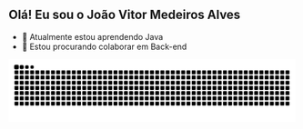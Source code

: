 ## Olá! Eu sou o João Vitor Medeiros Alves

- 🌱 Atualmente estou aprendendo Java
- 👯 Estou procurando colaborar em Back-end


<picture align="center">
  <source media="(prefers-color-scheme: dark)" srcset="https://raw.githubusercontent.com/joao-alves05/joao-alves05/output/github-contribution-grid-snake-dark.svg">
  <source media="(prefers-color-scheme: light)" srcset="https://raw.githubusercontent.com/joao-alves05/joao-alves05/output/github-contribution-grid-snake-dark.svg">
  <img align="center" alt="github contribution grid snake animation" src="https://raw.githubusercontent.com/joao-alves05/joao-alves05/output/github-contribution-grid-snake.svg">
</picture>
  
